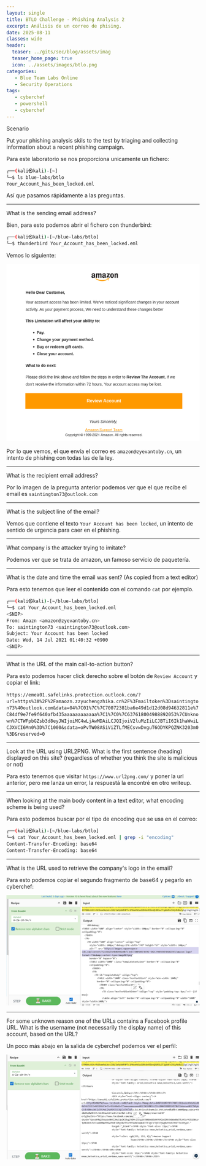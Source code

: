 ```yaml
---
layout: single
title: BTLO Challenge - Phishing Analysis 2
excerpt: Análisis de un correo de phising.
date: 2025-08-11
classes: wide
header:
  teaser: ../gits/sec/blog/assets/imag
  teaser_home_page: true
  icon: ../assets/images/btlo.png
categories:
   - Blue Team Labs Online
   - Security Operations
tags:
   - cyberchef
   - powershell
   - cyberchef 
---
```


Scenario

Put your phishing analysis skils to the test by triaging and collecting information about a recent phishing campaign.

Para este laboratorio se nos proporciona unicamente un fichero: 

```bash 
┌──(kali㉿kali)-[~]
└─$ ls blue-labs/btlo
Your_Account_has_been_locked.eml
```

Así que pasamos rápidamente a las preguntas.

------

What is the sending email address?

Bien, para esto podemos abrir el fichero con thunderbird: 

```bash 
┌──(kali㉿kali)-[~/blue-labs/btlo]
└─$ thunderbird Your_Account_has_been_locked.eml
```

Vemos lo siguiente: 

![](../assets/images/btlo-phi2/1.png)

Por lo que vemos, el que envía el correo es `amazon@zyevantoby.cn`, un intento de phishing con todas las de la ley. 

------

What is the recipient email address?

Por lo imagen de la pregunta anterior podemos ver que el que recibe el email es `saintington73@outlook.com`

------

What is the subject line of the email?

Vemos que contiene el texto `Your Account has been locked`, un intento de sentido de urgencia para caer en el phishing. 

------

What company is the attacker trying to imitate?

Podemos ver que se trata de amazon, un famoso servicio de paquetería. 

-----

What is the date and time the email was sent? (As copied from a text editor)

Para esto tenemos que leer el contenido con el comando `cat` por ejemplo. 

```bash 
┌──(kali㉿kali)-[~/blue-labs/btlo]
└─$ cat Your_Account_has_been_locked.eml
<SNIP>
From: Amazn <amazon@zyevantoby.cn>
To: saintington73 <saintington73@outlook.com>
Subject: Your Account has been locked
Date: Wed, 14 Jul 2021 01:40:32 +0900
<SNIP>
```

-------

What is the URL of the main call-to-action button?

Para esto podemos hacer click derecho sobre el botón de `Review Account` y copiar el link: 

`https://emea01.safelinks.protection.outlook.com/?url=https%3A%2F%2Famaozn.zzyuchengzhika.cn%2F%3Fmailtoken%3Dsaintington73%40outlook.com&data=04%7C01%7C%7C70072381ba6e49d1d12d08d94632811e%7C84df9e7fe9f640afb435aaaaaaaaaaaa%7C1%7C0%7C637618004988892053%7CUnknown%7CTWFpbGZsb3d8eyJWIjoiMC4wLjAwMDAiLCJQIjoiV2luMzIiLCJBTiI6Ik1haWwiLCJXVCI6Mn0%3D%7C1000&sdata=oPvTW08ASiViZTLfMECsvwDvguT6ODYKPQZNK3203m0%3D&reserved=0`

------

Look at the URL using URL2PNG. What is the first sentence (heading) displayed on this site? (regardless of whether you think the site is malicious or not)

Para esto tenemos que visitar `https://www.url2png.com/` y poner la url anterior, pero me lanza un error, la respuestá la encontré en otro writeup. 

-----

When looking at the main body content in a text editor, what encoding scheme is being used?

Para esto podemos buscar por el tipo de encoding que se usa en el correo: 

```bash 
┌──(kali㉿kali)-[~/blue-labs/btlo]
└─$ cat Your_Account_has_been_locked.eml | grep -i "encoding"
Content-Transfer-Encoding: base64
Content-Transfer-Encoding: base64
```

------

What is the URL used to retrieve the company's logo in the email?

Para esto podemos copiar el segundo fragmento de base64 y pegarlo en cyberchef: 

![](../assets/images/btlo-phi2/5.png)

--------

For some unknown reason one of the URLs contains a Facebook profile URL. What is the username (not necessarily the display name) of this account, based on the URL?

Un poco más abajo en la salida de cyberchef podemos ver el perfil:

![](../assets/images/btlo-phi2/6.png)


